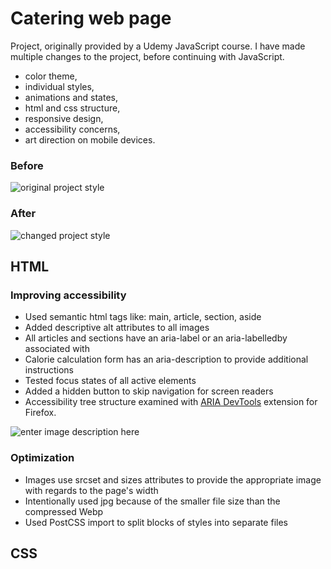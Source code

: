 # Catering web page

Project, originally provided by a Udemy JavaScript course. 
I have made multiple changes to the project, before continuing with JavaScript.

- color theme, 
- individual styles, 
- animations and states, 
- html and css structure, 
- responsive design,
- accessibility concerns,  
- art direction on mobile devices.

### Before

![original project style](https://drive.google.com/uc?id=12v0zTEXCeI-BVCOQp7G4QuYmwp_sZYwK)

### After

![changed project style](https://drive.google.com/uc?id=1NCsHU3nF4PtX2a8gmB5PMaHP2FC-F3CC)

## HTML

### Improving accessibility  

- Used semantic html tags like: main, article, section, aside
- Added descriptive alt attributes to all images
- All articles and sections have an aria-label or an aria-labelledby associated with
- Calorie calculation form has an aria-description to provide additional instructions
- Tested focus states of all active elements
- Added a hidden button to skip navigation for screen readers
- Accessibility tree structure examined with [ARIA DevTools](https://addons.mozilla.org/en-US/firefox/addon/aria-devtools/) extension for Firefox.

![enter image description here](https://drive.google.com/uc?id=1v3a5M5-JXdztVoC-H1-esCSQm4VF1rLA)

### Optimization
  
- Images use srcset and sizes attributes to provide the appropriate image with regards to the page's width
- Intentionally used jpg because of the smaller file size than the compressed Webp
- Used PostCSS import to split blocks of styles into separate files

## CSS
